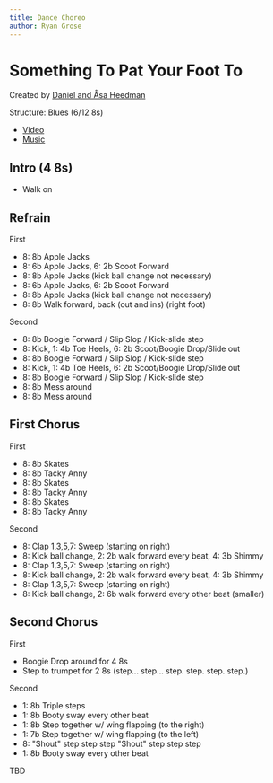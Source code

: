 ```yaml
---
title: Dance Choreo
author: Ryan Grose
---
```

# Something To Pat Your Foot To

Created by [Daniel and Åsa Heedman](http://www.heedman.com/)

Structure: Blues (6/12 8s)

- [Video](https://www.youtube.com/watch?v=wfj_NxGiW-U)
- [Music](https://www.youtube.com/watch?v=F5iqp2FMXV4)


## Intro (4 8s)

- Walk on

## Refrain

First

- 8: 8b Apple Jacks
- 8: 6b Apple Jacks, 6: 2b Scoot Forward
- 8: 8b Apple Jacks (kick ball change not necessary)
- 8: 6b Apple Jacks, 6: 2b Scoot Forward
- 8: 8b Apple Jacks  (kick ball change not necessary)
- 8: 8b Walk forward, back (out and ins) (right foot)

Second

- 8: 8b Boogie Forward / Slip Slop / Kick-slide step
- 8: Kick, 1: 4b Toe Heels, 6: 2b Scoot/Boogie Drop/Slide out
- 8: 8b Boogie Forward / Slip Slop / Kick-slide step
- 8: Kick, 1: 4b Toe Heels, 6: 2b Scoot/Boogie Drop/Slide out
- 8: 8b Boogie Forward / Slip Slop / Kick-slide step
- 8: 8b Mess around
- 8: 8b Mess around

## First Chorus

First

- 8: 8b Skates
- 8: 8b Tacky Anny
- 8: 8b Skates
- 8: 8b Tacky Anny
- 8: 8b Skates
- 8: 8b Tacky Anny

Second

- 8: Clap 1,3,5,7: Sweep (starting on right)
- 8: Kick ball change, 2: 2b walk forward every beat, 4: 3b Shimmy
- 8: Clap 1,3,5,7: Sweep (starting on right)
- 8: Kick ball change, 2: 2b walk forward every beat, 4: 3b Shimmy
- 8: Clap 1,3,5,7: Sweep (starting on right)
- 8: Kick ball change, 2: 6b walk forward every other beat (smaller)

## Second Chorus

First

- Boogie Drop around for 4 8s
- Step to trumpet for 2 8s (step... step... step. step. step. step.)

Second

- 1: 8b Triple steps
- 1: 8b Booty sway every other beat
- 1: 8b Step together w/ wing flapping (to the right)
- 1: 7b Step together w/ wing flapping (to the left)
- 8: "Shout" step step step "Shout" step step step
- 1: 8b Booty sway every other beat

TBD
